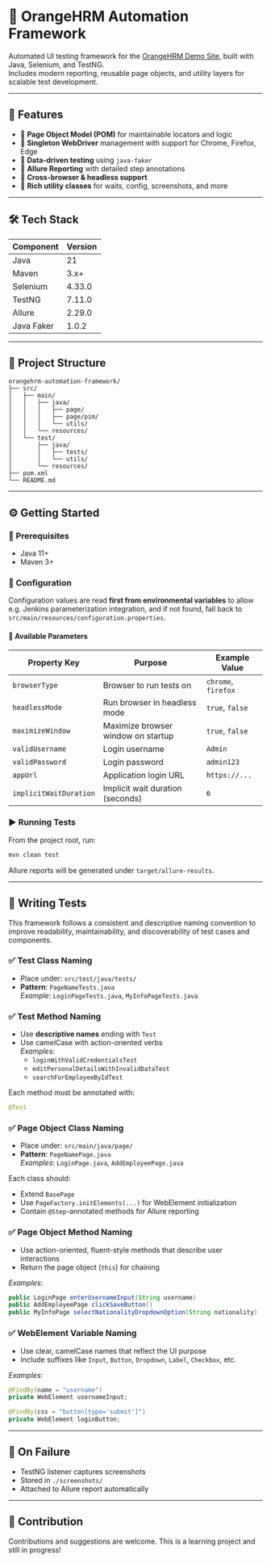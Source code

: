 # 🧪 OrangeHRM Automation Framework

Automated UI testing framework for the [OrangeHRM Demo Site](https://opensource-demo.orangehrmlive.com/), built with Java, Selenium, and TestNG.  
Includes modern reporting, reusable page objects, and utility layers for scalable test development.

---

## 🚀 Features

- 🔹 **Page Object Model (POM)** for maintainable locators and logic  
- 🔹 **Singleton WebDriver** management with support for Chrome, Firefox, Edge  
- 🔹 **Data-driven testing** using `java-faker`  
- 🔹 **Allure Reporting** with detailed step annotations  
- 🔹 **Cross-browser & headless support**  
- 🔹 **Rich utility classes** for waits, config, screenshots, and more  

---

## 🛠️ Tech Stack

| Component         | Version      |
|------------------|--------------|
| Java             | 21           |
| Maven            | 3.x+         |
| Selenium         | 4.33.0       |
| TestNG           | 7.11.0       |
| Allure           | 2.29.0       |
| Java Faker       | 1.0.2        |

---

## 📁 Project Structure

```
orangehrm-automation-framework/
├── src/
│   ├── main/
│   │   ├── java/
│   │   │   ├── page/
│   │   │   ├── page/pim/
│   │   │   └── utils/
│   │   └── resources/
│   └── test/
│       ├── java/
│       │   ├── tests/
│       │   └── utils/
│       └── resources/
├── pom.xml
└── README.md
```

---

## ⚙️ Getting Started

### 🧩 Prerequisites

- Java 11+  
- Maven 3+

### 🔧 Configuration

Configuration values are read **first from environmental variables** to allow e.g. Jenkins parameterization integration, and if not found, fall back to `src/main/resources/configuration.properties`.

#### 🔑 Available Parameters

| Property Key       | Purpose                             | Example Value         |
|--------------------|-------------------------------------|-----------------------|
| `browserType`      | Browser to run tests on             | `chrome`, `firefox`   |
| `headlessMode`     | Run browser in headless mode        | `true`, `false`       |
| `maximizeWindow`   | Maximize browser window on startup  | `true`, `false`       |
| `validUsername`    | Login username                      | `Admin`               |
| `validPassword`    | Login password                      | `admin123`            |
| `appUrl`           | Application login URL               | `https://...`         |
| `implicitWaitDuration` | Implicit wait duration (seconds) | `6`                   |

### ▶️ Running Tests

From the project root, run:

```bash
mvn clean test
```

Allure reports will be generated under `target/allure-results`.

---

## 🧪 Writing Tests

This framework follows a consistent and descriptive naming convention to improve readability, maintainability, and discoverability of test cases and components.

### ✅ Test Class Naming

- Place under: `src/test/java/tests/`
- **Pattern**: `PageNameTests.java`  
  _Example_: `LoginPageTests.java`, `MyInfoPageTests.java`

### ✅ Test Method Naming

- Use **descriptive names** ending with `Test`
- Use camelCase with action-oriented verbs  
  _Examples_:
  - `loginWithValidCredentialsTest`
  - `editPersonalDetailsWithInvalidDataTest`
  - `searchForEmployeeByIdTest`

Each method must be annotated with:
```java
@Test
```

### ✅ Page Object Class Naming

- Place under: `src/main/java/page/`
- **Pattern**: `PageNamePage.java`  
  _Examples_: `LoginPage.java`, `AddEmployeePage.java`

Each class should:
- Extend `BasePage`
- Use `PageFactory.initElements(...)` for WebElement initialization
- Contain `@Step`-annotated methods for Allure reporting

### ✅ Page Object Method Naming

- Use action-oriented, fluent-style methods that describe user interactions
- Return the page object (`this`) for chaining

_Examples_:
```java
public LoginPage enterUsernameInput(String username)
public AddEmployeePage clickSaveButton()
public MyInfoPage selectNationalityDropdownOption(String nationality)
```

### ✅ WebElement Variable Naming

- Use clear, camelCase names that reflect the UI purpose
- Include suffixes like `Input`, `Button`, `Dropdown`, `Label`, `Checkbox`, etc.

_Examples_:
```java
@FindBy(name = "username")
private WebElement usernameInput;

@FindBy(css = "button[type='submit']")
private WebElement loginButton;
```

---

## 📸 On Failure

- TestNG listener captures screenshots  
- Stored in `./screenshots/`  
- Attached to Allure report automatically

---

## 🤝 Contribution

Contributions and suggestions are welcome. This is a learning project and still in progress!

